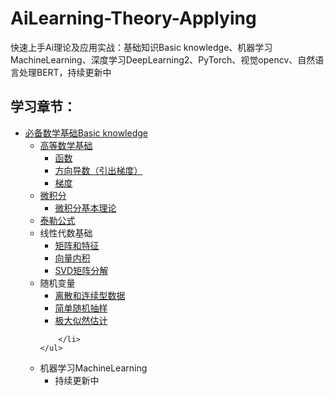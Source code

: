 # AiLearning-Theory-Applying

快速上手Ai理论及应用实战：基础知识Basic knowledge、机器学习MachineLearning、深度学习DeepLearning2、PyTorch、视觉opencv、自然语言处理BERT，持续更新中



## 学习章节：

<ul>
    <li><a href='https://github.com/ben1234560/AiLearning-Theory-Applying/blob/master/%E5%BF%85%E5%A4%87%E6%95%B0%E5%AD%A6%E5%9F%BA%E7%A1%80.md'>必备数学基础Basic knowledge</a>
        <ul>
            <li><a href='https://github.com/ben1234560/AiLearning-Theory-Applying/blob/master/%E5%BF%85%E5%A4%87%E6%95%B0%E5%AD%A6%E5%9F%BA%E7%A1%80.md#%E9%AB%98%E7%AD%89%E6%95%B0%E5%AD%A6%E5%9F%BA%E7%A1%80'>高等数学基础</a>
                <ul>
              		<li><a href='https://github.com/ben1234560/AiLearning-Theory-Applying/blob/master/%E5%BF%85%E5%A4%87%E6%95%B0%E5%AD%A6%E5%9F%BA%E7%A1%80.md#%E5%87%BD%E6%95%B0'>函数</a></li>
          			<li><a href='https://github.com/ben1234560/AiLearning-Theory-Applying/blob/master/%E5%BF%85%E5%A4%87%E6%95%B0%E5%AD%A6%E5%9F%BA%E7%A1%80.md#%E6%96%B9%E5%90%91%E5%AF%BC%E6%95%B0%E5%BC%95%E5%87%BA%E6%A2%AF%E5%BA%A6'>方向导数（引出梯度）</a></li>
          			<li><a href='https://github.com/ben1234560/AiLearning-Theory-Applying/blob/master/%E5%BF%85%E5%A4%87%E6%95%B0%E5%AD%A6%E5%9F%BA%E7%A1%80.md#%E6%A2%AF%E5%BA%A6'>梯度</a></li>
                </ul>
            </li>
            <li><a href='https://github.com/ben1234560/AiLearning-Theory-Applying/blob/master/%E5%BF%85%E5%A4%87%E6%95%B0%E5%AD%A6%E5%9F%BA%E7%A1%80.md#%E5%BE%AE%E7%A7%AF%E5%88%86'>微积分</a>
            <ul>
                <li><a href='https://github.com/ben1234560/AiLearning-Theory-Applying/blob/master/%E5%BF%85%E5%A4%87%E6%95%B0%E5%AD%A6%E5%9F%BA%E7%A1%80.md#%E5%BE%AE%E7%A7%AF%E5%88%86%E5%9F%BA%E6%9C%AC%E7%90%86%E8%AE%BA'>微积分基本理论</a>
            </ul>
        </li>
        <li><a href='https://github.com/ben1234560/AiLearning-Theory-Applying/blob/master/%E5%BF%85%E5%A4%87%E6%95%B0%E5%AD%A6%E5%9F%BA%E7%A1%80.md#%E6%B3%B0%E5%8B%92%E5%85%AC%E5%BC%8F'>泰勒公式</a>
    </li>
    <li><a>线性代数基础</a>
        <ul>
            <li><a href='https://github.com/ben1234560/AiLearning-Theory-Applying/blob/master/%E5%BF%85%E5%A4%87%E6%95%B0%E5%AD%A6%E5%9F%BA%E7%A1%80.md#%E7%9F%A9%E9%98%B5%E5%92%8C%E7%89%B9%E5%BE%81'>矩阵和特征</a>
            <li><a href='https://github.com/ben1234560/AiLearning-Theory-Applying/blob/master/%E5%BF%85%E5%A4%87%E6%95%B0%E5%AD%A6%E5%9F%BA%E7%A1%80.md#%E5%90%91%E9%87%8F%E5%86%85%E7%A7%AF'>向量内积</a>
            <li><a href='https://github.com/ben1234560/AiLearning-Theory-Applying/blob/master/%E5%BF%85%E5%A4%87%E6%95%B0%E5%AD%A6%E5%9F%BA%E7%A1%80.md#svd%E7%9F%A9%E9%98%B5%E5%88%86%E8%A7%A3'>SVD矩阵分解</a>
            </ul>
        </li>
        <li><a>随机变量</a>
                    <ul>
                <li><a href='https://github.com/ben1234560/AiLearning-Theory-Applying/blob/master/%E5%BF%85%E5%A4%87%E6%95%B0%E5%AD%A6%E5%9F%BA%E7%A1%80.md#%E7%A6%BB%E6%95%A3%E5%92%8C%E8%BF%9E%E7%BB%AD%E5%9E%8B%E6%95%B0%E6%8D%AE'>离散和连续型数据</a>
  <li><a href='https://github.com/ben1234560/AiLearning-Theory-Applying/blob/master/%E5%BF%85%E5%A4%87%E6%95%B0%E5%AD%A6%E5%9F%BA%E7%A1%80.md#%E7%AE%80%E5%8D%95%E9%9A%8F%E6%9C%BA%E6%8A%BD%E6%A0%B7'>简单随机抽样</a>
  <li><a href='https://github.com/ben1234560/AiLearning-Theory-Applying/blob/master/%E5%BF%85%E5%A4%87%E6%95%B0%E5%AD%A6%E5%9F%BA%E7%A1%80.md#%E6%9E%81%E5%A4%A7%E4%BC%BC%E7%84%B6%E4%BC%B0%E8%AE%A1'>极大似然估计</a>
            </ul>
           

        </li>
    </ul>
</li>
<li><a>机器学习MachineLearning</a> 
    <ul>
        <li><a>持续更新中</a>
            <ul>
                    </ul>
    </li>
</ul>
</li>
</ul>


